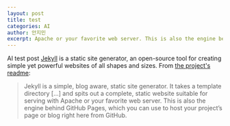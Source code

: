 ```yaml
---
layout: post
title: test
categories: AI
author: 안지민
excerpt: Apache or your favorite web server. This is also the engine behind GitHub Pages, which you can use to host your project’s page or blog right here from GitHub.
---
```


AI test post
[Jekyll](http://jekyllrb.com) is a static site generator, an open-source tool for creating simple yet powerful websites of all shapes and sizes. From [the project's readme](https://github.com/mojombo/jekyll/blob/master/README.markdown):

> Jekyll is a simple, blog aware, static site generator. It takes a template directory [...] and spits out a complete, static website suitable for serving with Apache or your favorite web server. This is also the engine behind GitHub Pages, which you can use to host your project’s page or blog right here from GitHub.
